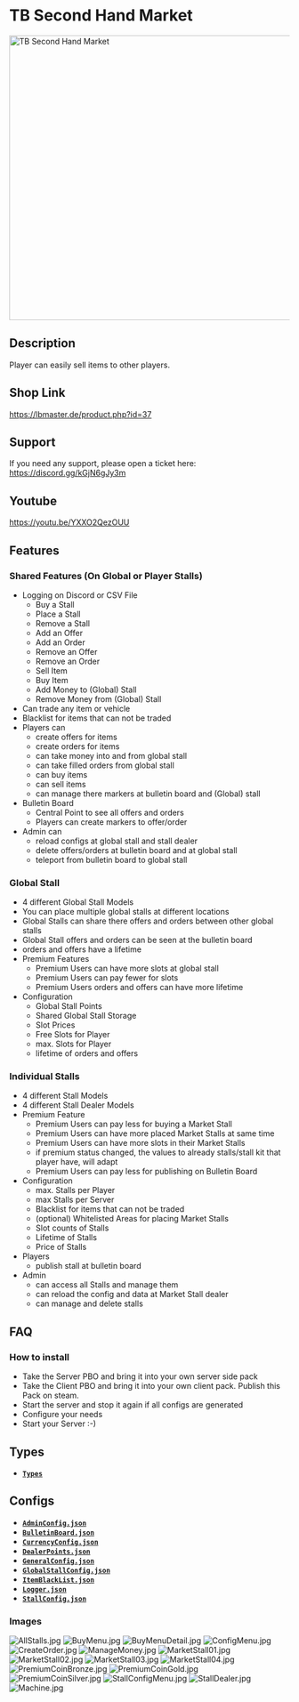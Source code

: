 # TB Second Hand Market

<img src="./TBSecondHandMarket.jpeg" alt="TB Second Hand Market" width="512"/>

## Description

Player can easily sell items to other players.

## Shop Link

https://lbmaster.de/product.php?id=37

## Support

If you need any support, please open a ticket here: https://discord.gg/kGjN6gJy3m

## Youtube

https://youtu.be/YXXO2QezOUU

## Features

### Shared Features (On Global or Player Stalls)
- Logging on Discord or CSV File
  - Buy a Stall
  - Place a Stall
  - Remove a Stall
  - Add an Offer
  - Add an Order
  - Remove an Offer
  - Remove an Order
  - Sell Item
  - Buy Item
  - Add Money to (Global) Stall
  - Remove Money from (Global) Stall
- Can trade any item or vehicle
- Blacklist for items that can not be traded
- Players can
  - create offers for items
  - create orders for items
  - can take money into and from global stall
  - can take filled orders from global stall
  - can buy items
  - can sell items
  - can manage there markers at bulletin board and (Global) stall
- Bulletin Board
  - Central Point to see all offers and orders
  - Players can create markers to offer/order
- Admin can
  - reload configs at global stall and stall dealer
  - delete offers/orders at bulletin board and at global stall
  - teleport from bulletin board to global stall

### Global Stall
- 4 different Global Stall Models
- You can place multiple global stalls at different locations
- Global Stalls can share there offers and orders between other global stalls
- Global Stall offers and orders can be seen at the bulletin board
- orders and offers have a lifetime
- Premium Features
  - Premium Users can have more slots at global stall
  - Premium Users can pay fewer for slots
  - Premium Users orders and offers can have more lifetime
- Configuration
  - Global Stall Points
  - Shared Global Stall Storage
  - Slot Prices
  - Free Slots for Player
  - max. Slots for Player
  - lifetime of orders and offers

### Individual Stalls

- 4 different Stall Models
- 4 different Stall Dealer Models
- Premium Feature
    - Premium Users can pay less for buying a Market Stall
    - Premium Users can have more placed Market Stalls at same time
    - Premium Users can have more slots in their Market Stalls
    - if premium status changed, the values to already stalls/stall kit that player have, will adapt 
    - Premium Users can pay less for publishing on Bulletin Board
- Configuration
  - max. Stalls per Player 
  - max Stalls per Server
  - Blacklist for items that can not be traded
  - (optional) Whitelisted Areas for placing Market Stalls
  - Slot counts of Stalls 
  - Lifetime of Stalls 
  - Price of Stalls
- Players 
  - publish stall at bulletin board
- Admin 
  - can access all Stalls and manage them
  - can reload the config and data at Market Stall dealer
  - can manage and delete stalls


## FAQ

### How to install

- Take the Server PBO and bring it into your own server side pack
- Take the Client PBO and bring it into your own client pack. Publish this Pack on steam.
- Start the server and stop it again if all configs are generated
- Configure your needs
- Start your Server :-)

## Types
- [**`Types`**](Types.md)

## Configs

- [**`AdminConfig.json`**](../GlobalConfigs/Readme.md#adminconfigjson)
- [**`BulletinBoard.json`**](./Configs/BulletinBoard.md)
- [**`CurrencyConfig.json`**](../GlobalConfigs/Readme.md#currencyconfigjson)
- [**`DealerPoints.json`**](./Configs/DealerPoints.md)
- [**`GeneralConfig.json`**](./Configs/GeneralConfig.md)
- [**`GlobalStallConfig.json`**](./Configs/GlobalStallConfig.md)
- [**`ItemBlackList.json`**](./Configs/ItemBlackList.md)
- [**`Logger.json`**](./Configs/Logger.md)
- [**`StallConfig.json`**](./Configs/StallConfig.md)

### Images

![AllStalls.jpg](img/AllStalls.jpg)
![BuyMenu.jpg](img/BuyMenu.jpg)
![BuyMenuDetail.jpg](img/BuyMenuDetail.jpg)
![ConfigMenu.jpg](img/ConfigMenu.jpg)
![CreateOrder.jpg](img/CreateOrder.jpg)
![ManageMoney.jpg](img/ManageMoney.jpg)
![MarketStall01.jpg](img/Stand_01.jpg)
![MarketStall02.jpg](img/Stand_02.jpg)
![MarketStall03.jpg](img/Stand_03.jpg)
![MarketStall04.jpg](img/Stand_04.jpg)
![PremiumCoinBronze.jpg](img/PremiumCoinBronze.jpg)
![PremiumCoinGold.jpg](img/PremiumCoinGold.jpg)
![PremiumCoinSilver.jpg](img/PremiumCoinSilver.jpg)
![StallConfigMenu.jpg](img/StallConfigMenu.jpg)
![StallDealer.jpg](img/StallDealer.jpg)
![Machine.jpg](img/Machine.jpg)

